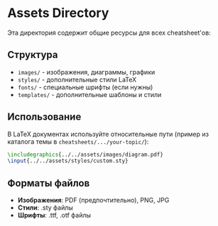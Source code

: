 # Assets Directory

Эта директория содержит общие ресурсы для всех cheatsheet'ов:

## Структура

- `images/` - изображения, диаграммы, графики
- `styles/` - дополнительные стили LaTeX
- `fonts/` - специальные шрифты (если нужны)
- `templates/` - дополнительные шаблоны и стили

## Использование

В LaTeX документах используйте относительные пути (пример из каталога темы в `cheatsheets/.../your-topic/`):
```latex
\includegraphics{../../assets/images/diagram.pdf}
\input{../../assets/styles/custom.sty}
```

## Форматы файлов

- **Изображения**: PDF (предпочтительно), PNG, JPG
- **Стили**: .sty файлы
- **Шрифты**: .ttf, .otf файлы
